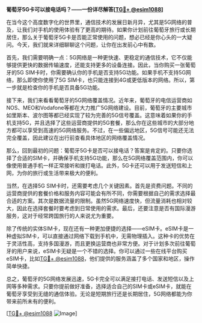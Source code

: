 **葡萄牙5G卡可以接电话吗？——一份详尽解答[[TG💪+ @esim1088](https://t.me/s/esim1088)]**

在当今这个高度数字化的世界里，通信技术的发展日新月异，尤其是5G网络的普及，让我们对手机的使用体验有了更高的期待。如果你计划前往葡萄牙旅行或长期居住，那么关于葡萄牙5G卡是否能正常使用的问题，想必已经是你心头的一大疑问。今天，我们就来详细聊聊这个问题，让你在出发前心中有数。

首先，我们需要明确一点：5G网络是一种更快速、更稳定的通信技术，它不仅能够提供更快的数据传输速度，还能支持更多的设备连接。因此，当你购买一张葡萄牙的5G SIM卡时，你需要确认你的手机是否支持5G功能。如果手机不支持5G网络，那么即使你使用了5G SIM卡，也只能连接到4G或更低版本的网络。所以，第一步就是检查你的手机是否具备5G功能。

接下来，我们来看看葡萄牙的5G网络覆盖情况。近年来，葡萄牙的电信运营商如NOS、MEO和Vodafone等都在大力推广5G网络建设。目前，葡萄牙的主要城市如里斯本、波尔图等都已经实现了较为完善的5G信号覆盖。这意味着如果你的手机支持5G，并且选择了这些运营商提供的5G套餐，那么你在这些城市的大部分地方都可以享受到高速的5G网络服务。不过，在一些偏远地区，5G信号可能还无法完全覆盖，因此建议在出行前查看具体地区的网络覆盖情况。

那么，回到最初的问题：葡萄牙5G卡是否可以接电话？答案是肯定的。只要你选择了合适的SIM卡，并确保手机支持5G功能，那么在5G网络覆盖范围内，你可以像使用普通手机一样正常接听和拨打电话。此外，5G卡还可以用于发送短信和上网，为你的旅行或生活带来极大的便利。

当然，在选择5G SIM卡时，还需要考虑几个关键因素。首先是资费问题。不同的运营商提供的套餐价格和服务内容可能会有所不同，你需要根据自己的需求选择最合适的方案。其次是数据流量的限制。虽然5G网络速度快，但流量消耗也相对较大，因此在选择套餐时要考虑到日常使用的需求。最后，还要注意是否有国际漫游服务，这对于经常跨国旅行的人来说尤为重要。

除了传统的实体SIM卡，现在还有一种更加便捷的选择——eSIM卡。eSIM卡是一种虚拟SIM卡，可以直接通过网络下载到手机中，无需物理插入。这种卡的优势在于灵活性高，支持多国漫游，而且更换运营商也非常方便。对于计划多次前往葡萄牙的用户来说，eSIM卡无疑是一个不错的选择。你可以通过一些在线平台购买eSIM卡，比如[TG💪+ @esim1088](https://t.me/s/esim1088)，他们提供的服务涵盖了多个国家和地区，操作简单快捷。

总之，葡萄牙的5G网络发展迅速，5G卡完全可以满足接打电话、发送短信以及上网等多种需求。只要你提前做好准备，选择适合自己的SIM卡或eSIM卡，就能在葡萄牙享受到无缝的通信体验。无论是短期旅行还是长期居住，5G网络都能为你带来前所未有的便利。

[[TG💪+ @esim1088](https://t.me/s/esim1088) ![Image](https://i.postimg.cc/4NQfJmqS/Snipaste-2025-05-13-00-14-12.png)]